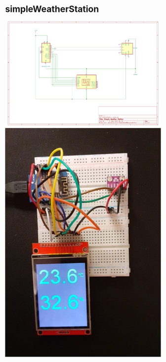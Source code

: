 # simpleWeatherStation
![alt text](https://github.com/VicenteYago/simpleWeatherStation/blob/main/schematic.png?raw=true)
![alt text](https://github.com/VicenteYago/simpleWeatherStation/blob/main/wiring.jpg?raw=true)
